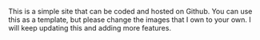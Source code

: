 This is a simple site that can be coded and hosted on Github.
You can use this as a template, but please change the images that I own to your own.
I will keep updating this and adding more features.
